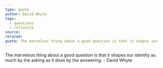 ```yaml
---
type: quote
author: David Whyte
tags:
  - questions
  - curiosity
source: 
related: 
quote: The marvelous thing about a good question is that it shapes our identity as much by the asking as it does by the answering.
---
```

The marvelous thing about a good question is that it shapes our identity as much by the asking as it does by the answering. - David Whyte
